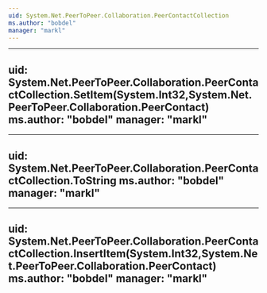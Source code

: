 ```yaml
---
uid: System.Net.PeerToPeer.Collaboration.PeerContactCollection
ms.author: "bobdel"
manager: "markl"
---
```


---
uid: System.Net.PeerToPeer.Collaboration.PeerContactCollection.SetItem(System.Int32,System.Net.PeerToPeer.Collaboration.PeerContact)
ms.author: "bobdel"
manager: "markl"
---

---
uid: System.Net.PeerToPeer.Collaboration.PeerContactCollection.ToString
ms.author: "bobdel"
manager: "markl"
---

---
uid: System.Net.PeerToPeer.Collaboration.PeerContactCollection.InsertItem(System.Int32,System.Net.PeerToPeer.Collaboration.PeerContact)
ms.author: "bobdel"
manager: "markl"
---
